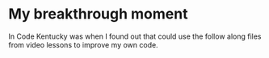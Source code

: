 # My breakthrough moment

In Code Kentucky was when I found out that could use the follow along
files from video lessons to improve my own code. 